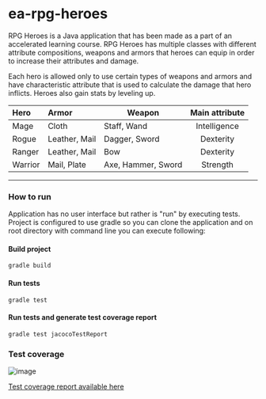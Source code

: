 # ea-rpg-heroes

RPG Heroes is a Java application that has been made as a part of an accelerated learning course. RPG Heroes has multiple classes with different attribute 
compositions, weapons and armors that heroes can equip in order to increase their attributes and damage.

Each hero is allowed only to use certain types of weapons and armors and have characteristic attribute that is used to calculate the damage that hero inflicts. 
Heroes also gain stats by leveling up.

| Hero     |     Armor     |      Weapon       | Main attribute |
|:---------|:--------------|-------------------|:--------------:|
| Mage     | Cloth         | Staff, Wand       | Intelligence   |
| Rogue    | Leather, Mail | Dagger, Sword     | Dexterity      |
| Ranger   | Leather, Mail | Bow               | Dexterity      |
| Warrior  | Mail, Plate   | Axe, Hammer, Sword| Strength       |
-----------------------------------------------------------------

### How to run

Application has no user interface but rather is "run" by executing tests. Project is configured to use gradle so you can clone the application and 
on root directory with command line you can execute following:

#### Build project

`gradle build`

#### Run tests

`gradle test`

#### Run tests and generate test coverage report

`gradle test jacocoTestReport`

### Test coverage

![image](https://user-images.githubusercontent.com/46321023/219689469-69ad43b3-cd60-4ad8-a6af-d2ef634b562b.png)

[Test coverage report available here](https://hoffrenm.github.io/ea-rpg-heroes/)
